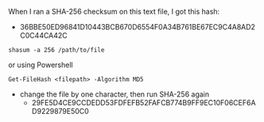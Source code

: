 When I ran a SHA-256 checksum on this text file, I got this hash:

- 36BBE50ED96841D10443BCB670D6554F0A34B761BE67EC9C4A8AD2C0C44CA42C

`shasum -a 256 /path/to/file`

or using Powershell

`Get-FileHash <filepath> -Algorithm MD5`

- change the file by one character, then run SHA-256 again
  - 29FE5D4CE9CCDEDD53FDFEFB52FAFCB774B9FF9EC10F06CEF6AD9229879E50C0